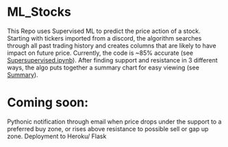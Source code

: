 # ML_Stocks
This Repo uses Supervised ML to predict the price action of a stock. Starting with tickers imported from a discord, the algorithm searches through all past trading history and creates columns that are likely to have impact on future price. Currently, the code is ~85% accurate (see [Supersupervised.ipynb](https://github.com/amoogat/ML_Stocks/blob/main/Supersupervised.ipynb)). After finding support and resistance in 3 different ways, the algo puts together a summary chart for easy viewing (see [Summary](https://github.com/amoogat/ML_Stocks/blob/main/spreadsheets/Summary%2026-01-2021.xlsx)). 

# Coming soon:
Pythonic notification through email when price drops under the support to a preferred buy zone, or rises above resistance to possible sell or gap up zone.
Deployment to Heroku/ Flask
